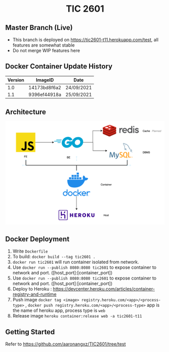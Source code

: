 <h1 align = "center"> TIC 2601 </h1>
<!-- <p align="center">
<img alt="GitHub go.mod Go version (subdirectory of monorepo)" src="https://img.shields.io/github/go-mod/go-version/aaronangxz/TIC2601?filename=GoServer%2Fgo.mod&style=plastic">
<img alt="npm" src="https://img.shields.io/npm/v/npm">
<img alt="GitHub repo size" src="https://img.shields.io/github/repo-size/aaronangxz/TIC2601">
<br>
<img alt="GitHub commit activity" src="https://img.shields.io/github/commit-activity/m/aaronangxz/TIC2601">
<img alt="GitHub last commit" src="https://img.shields.io/github/last-commit/aaronangxz/TIC2601">
<img alt="GitHub issues" src="https://img.shields.io/github/issues/aaronangxz/TIC2601">
</p> -->

<h2>Master Branch (Live)</h2>

- This branch is deployed on https://tic2601-t11.herokuapp.com/test, all features are somewhat stable
- Do not merge WIP features here

<h2>Docker Container Update History</h2>

| Version     | ImageID        | Date |
| ----------- | -------------- | ---- |
| 1.0         | 14173bd8f6a2   | 24/09/2021     |
| 1.1         | 9396ef44918a   | 25/09/2021     |

<h2>Architecture</h2>

<p align="center">
<img src="tic2601-architecture.png" width="1000">
</p>

<h2>Docker Deployment</h2>

1. Write `Dockerfile`
2. To build: `docker build --tag tic2601 .`
3. `docker run tic2601` will run container isolated from network.
3. Use `docker run --publish 8080:8080 tic2601` to expose container to network and port. ([host_port]:[container_port])
3. Use `docker run --publish 8080:8080 tic2601` to expose container to network and port. ([host_port]:[container_port])
4. Deploy to Heroku : https://devcenter.heroku.com/articles/container-registry-and-runtime
5. Push image `docker tag <image> registry.heroku.com/<app>/<process-type>` , `docker push registry.heroku.com/<app>/<process-type>` app is the name of heroku app, process type is `web` 
6. Release image `heroku container:release web -a tic2601-t11`

<h2>Getting Started</h2>

Refer to https://github.com/aaronangxz/TIC2601/tree/test